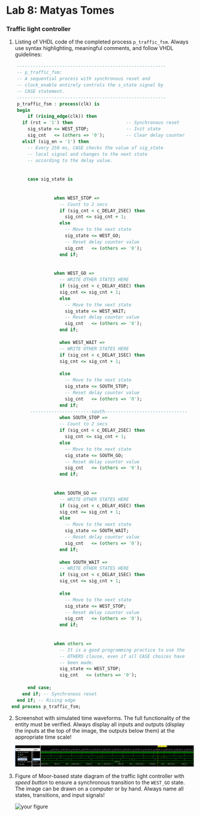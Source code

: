 # Lab 8: Matyas Tomes

### Traffic light controller

1. Listing of VHDL code of the completed process `p_traffic_fsm`. Always use syntax highlighting, meaningful comments, and follow VHDL guidelines:

```vhdl
    --------------------------------------------------------
    -- p_traffic_fsm:
    -- A sequential process with synchronous reset and
    -- clock_enable entirely controls the s_state signal by
    -- CASE statement.
    --------------------------------------------------------
    p_traffic_fsm : process(clk) is
    begin
        if (rising_edge(clk)) then
      if (rst = '1') then                    -- Synchronous reset
        sig_state <= WEST_STOP;              -- Init state
        sig_cnt   <= (others => '0');        -- Clear delay counter
      elsif (sig_en = '1') then
        -- Every 250 ms, CASE checks the value of sig_state
        -- local signal and changes to the next state 
        -- according to the delay value.
 
        
        case sig_state is
            
                       
                  when WEST_STOP =>
                    -- Count to 2 secs
                    if (sig_cnt < c_DELAY_2SEC) then
                      sig_cnt <= sig_cnt + 1;
                    else
                      -- Move to the next state
                      sig_state <= WEST_GO;
                      -- Reset delay counter value
                      sig_cnt   <= (others => '0');
                    end if;
                
        
                  when WEST_GO =>
                    -- WRITE OTHER STATES HERE
                    if (sig_cnt < c_DELAY_4SEC) then
                    sig_cnt <= sig_cnt + 1;
                    else
                      -- Move to the next state
                      sig_state <= WEST_WAIT;
                      -- Reset delay counter value
                      sig_cnt   <= (others => '0');
                    end if;
                    
                    when WEST_WAIT =>
                    -- WRITE OTHER STATES HERE
                    if (sig_cnt < c_DELAY_1SEC) then
                    sig_cnt <= sig_cnt + 1;
                    
                    else
                      -- Move to the next state
                      sig_state <= SOUTH_STOP;
                      -- Reset delay counter value
                      sig_cnt   <= (others => '0');
                    end if;
         -----------------------south-------------------------------           
                    when SOUTH_STOP =>
                    -- Count to 2 secs
                    if (sig_cnt < c_DELAY_2SEC) then
                      sig_cnt <= sig_cnt + 1;
                    else
                      -- Move to the next state
                      sig_state <= SOUTH_GO;
                      -- Reset delay counter value
                      sig_cnt   <= (others => '0');
                    end if;
                
        
                  when SOUTH_GO =>
                    -- WRITE OTHER STATES HERE
                    if (sig_cnt < c_DELAY_4SEC) then
                    sig_cnt <= sig_cnt + 1;
                    else
                      -- Move to the next state
                      sig_state <= SOUTH_WAIT;
                      -- Reset delay counter value
                      sig_cnt   <= (others => '0');
                    end if;
                    
                    when SOUTH_WAIT =>
                    -- WRITE OTHER STATES HERE
                    if (sig_cnt < c_DELAY_1SEC) then
                    sig_cnt <= sig_cnt + 1;
                    
                    else
                      -- Move to the next state
                      sig_state <= WEST_STOP;
                      -- Reset delay counter value
                      sig_cnt   <= (others => '0');
                    end if;
        
        
                  when others =>
                    -- It is a good programming practice to use the
                    -- OTHERS clause, even if all CASE choices have
                    -- been made.
                    sig_state <= WEST_STOP;
                    sig_cnt   <= (others => '0');

        end case;
      end if; -- Synchronous reset
    end if; -- Rising edge
  end process p_traffic_fsm;
```

2. Screenshot with simulated time waveforms. The full functionality of the entity must be verified. Always display all inputs and outputs (display the inputs at the top of the image, the outputs below them) at the appropriate time scale!

   ![your figure](https://github.com/tomesmatyas/digital-electronics-1/blob/main/08-traffic_lights/images/waveform.png)

3. Figure of Moor-based state diagram of the traffic light controller with *speed button* to ensure a synchronous transition to the `WEST_GO` state. The image can be drawn on a computer or by hand. Always name all states, transitions, and input signals!

   ![your figure]()
